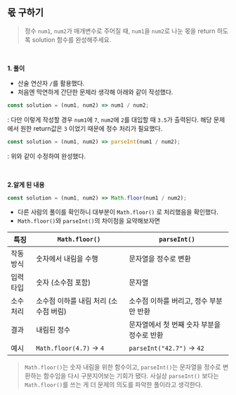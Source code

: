 ## 몫 구하기

> 정수 `num1`, `num2`가 매개변수로 주어질 때, `num1`을 `num2`로 나눈 몫을 return 하도록 solution 함수를 완성해주세요.

<br>

**1. 풀이**

- 산술 연산자 `/`를 활용했다.
- 처음엔 막연하게 간단한 문제라 생각해 아래와 같이 작성했다.

```javascript
const solution = (num1, num2) => num1 / num2;
```

: 다만 이렇게 작성할 경우 `num1`에 `7`, `num2`에 `2`를 대입할 때 `3.5`가 출력된다. 해당 문제에서 원한 return값은 `3` 이었기 때문에 정수 처리가 필요했다.

```javascript
const solution = (num1, num2) => parseInt(num1 / num2);
```

: 위와 같이 수정하여 완성했다.

<br>

**2.알게 된 내용**

```javascript
const solution = (num1, num2) => Math.floor(num1 / num2);
```

- 다른 사람의 풀이를 확인하니 대부분이 `Math.floor()` 로 처리했음을 확인했다.
- `Math.floor()`와 `parseInt()`의 차이점을 요약해보자면

| 특징      | `Math.floor()`                        | `parseInt()`                               |
| --------- | ------------------------------------- | ------------------------------------------ |
| 작동 방식 | 숫자에서 내림을 수행                  | 문자열을 정수로 변환                       |
| 입력 타입 | 숫자 (소수점 포함)                    | 문자열                                     |
| 소수 처리 | 소수점 이하를 내림 처리 (소수점 버림) | 소수점 이하를 버리고, 정수 부분만 반환     |
| 결과      | 내림된 정수                           | 문자열에서 첫 번째 숫자 부분을 정수로 반환 |
| 예시      | `Math.floor(4.7)` → `4`               | `parseInt("42.7")` → `42`                  |

> `Math.floor()`는 숫자 내림을 위한 함수이고, `parseInt()`는 문자열을 정수로 변환하는 함수임을 다시 구분지어보는 기회가 됐다.
> 사실상 `parseInt()` 보다는 `Math.floor()`를 쓰는 게 더 문제의 의도를 파악한 풀이라고 생각한다.
